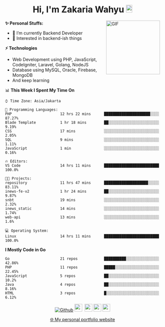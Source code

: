 <h1 align="center">Hi, I'm Zakaria Wahyu <img src="https://github.com/TheDudeThatCode/TheDudeThatCode/blob/master/Assets/Hi.gif" width="20px" height="25px"></h1>

<img align="right" alt="GIF" height="175px" src="https://www.nayakapratama.co.id/wp-content/uploads/2019/07/Website-Maintenance.gif" />

**✨ Personal Stuffs:**
- 🔭 I’m currently Backend Developer
- 🌱 Interested in backend-ish things

**⚡ Technologies**
- Web Development using PHP, JavaScript, CodeIgniter, Laravel, Golang, NodeJS
- Database using MySQL, Oracle, Firebase, MongoDB
- And keep learning

<!--START_SECTION:waka-->
📊 **This Week I Spent My Time On** 

```text
⌚︎ Time Zone: Asia/Jakarta

💬 Programming Languages: 
PHP                      12 hrs 22 mins      █████████████████████░░░░   87.27% 
Blade Template           1 hr 18 mins        ██░░░░░░░░░░░░░░░░░░░░░░░   9.19% 
CSS                      17 mins             ░░░░░░░░░░░░░░░░░░░░░░░░░   2.05% 
SQL                      9 mins              ░░░░░░░░░░░░░░░░░░░░░░░░░   1.11% 
JavaScript               1 min               ░░░░░░░░░░░░░░░░░░░░░░░░░   0.16%

🔥 Editors: 
VS Code                  14 hrs 11 mins      █████████████████████████   100.0%

🐱‍💻 Projects: 
repository               11 hrs 47 mins      ████████████████████░░░░░   83.11% 
inews-fe-v2              1 hr 24 mins        ██░░░░░░░░░░░░░░░░░░░░░░░   9.87% 
snbt                     19 mins             ░░░░░░░░░░░░░░░░░░░░░░░░░   2.32% 
inews_static             14 mins             ░░░░░░░░░░░░░░░░░░░░░░░░░   1.74% 
web-api                  13 mins             ░░░░░░░░░░░░░░░░░░░░░░░░░   1.6%

💻 Operating System: 
Linux                    14 hrs 11 mins      █████████████████████████   100.0%

```

**I Mostly Code in Go** 

```text
Go                       21 repos            ██████████░░░░░░░░░░░░░░░   42.86% 
PHP                      11 repos            █████░░░░░░░░░░░░░░░░░░░░   22.45% 
JavaScript               5 repos             ██░░░░░░░░░░░░░░░░░░░░░░░   10.2% 
Java                     4 repos             ██░░░░░░░░░░░░░░░░░░░░░░░   8.16% 
HTML                     3 repos             █░░░░░░░░░░░░░░░░░░░░░░░░   6.12%

```



<!--END_SECTION:waka-->

<p align="center">
<a href="https://github.com/zakariawahyu" target="_blank"><img alt="Github" src="https://img.shields.io/badge/GitHub-%2312100E.svg?&style=for-the-badge&logo=Github&logoColor=white" /></a>
<a href="https://www.twitter.com/_zakariawahyu"><img src="https://img.shields.io/badge/twitter-%231DA1F2.svg?&style=for-the-badge&logo=twitter&logoColor=white" height=25></a> 
<a href="https://www.linkedin.com/in/zakariawahyu"><img src="https://img.shields.io/badge/linkedin-%230077B5.svg?&style=for-the-badge&logo=linkedin&logoColor=white" height=25></a> 
<a href="https://www.instagram.com/_zakariawahyu"><img src="https://img.shields.io/badge/instagram-%23E4405F.svg?&style=for-the-badge&logo=instagram&logoColor=white" height=25></a>
<a href="https://medium.com/@zakariawahyu"><img src="https://img.shields.io/badge/Medium-12100E?style=for-the-badge&logo=medium&logoColor=white" height=25></a>
</p>
<p align="center"><a href="https://www.zakariawahyu.com" target="_blank">🌐 My personal portfolio website</a></p>
